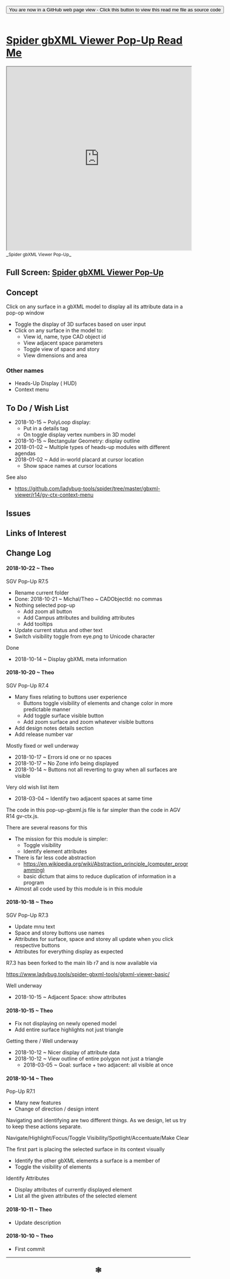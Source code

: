 
<span style=display:none; >[You are now in a GitHub source code view - click this link to view Read Me file as a web page]( https://www.ladybug.tools/spider-gbxml-tools/#cookbook/spider-gbxml-viewer-pop-up/README.md "View file as a web page." ) </span>

<div><input type=button class = 'btn btn-secondary btn-sm' onclick="window.location.href='https://github.com/ladybug-tools/spider-gbxml-tools/blob/master/cookbook/spider-gbxml-viewer-pop-up/README.md'";
value='You are now in a GitHub web page view - Click this button to view this read me file as source code' ></div>

<br>

# [Spider gbXML Viewer Pop-Up Read Me]( #cookbook/spider-gbxml-viewer-pop-up/README.md )


<iframe src=https://www.ladybug.tools/spider-gbxml-tools/cookbook/spider-gbxml-viewer-pop-up/index.html width=100% height=500px >Iframes are not viewable in GitHub source code views</iframe>
_<small>Spider gbXML Viewer Pop-Up</small>_

## Full Screen: [Spider gbXML Viewer Pop-Up]( https://www.ladybug.tools/spider-gbxml-tools/cookbook/spider-gbxml-viewer-pop-up/r7/spider-gbxml-viewer-pop-up.html )



## Concept

Click on any surface in a gbXML model to display all its attribute data in a pop-op window

* Toggle the display of 3D surfaces based on user input
* Click on any surface in the model to:
	* View id, name, type CAD object id
	* View adjacent space parameters
	* Toggle view of space and story
	* View dimensions and area

### Other names

* Heads-Up Display ( HUD)
* Context menu


## To Do / Wish List

* 2018-10-15 ~ PolyLoop display:
	* Put in a details tag
	* On toggle display vertex numbers in 3D model
* 2018-10-15 ~ Rectangular Geometry: display outline
* 2018-01-02 ~ Multiple types of heads-up modules with different agendas
* 2018-01-02 ~ Add in-world placard at cursor location
	* Show space names at cursor locations

See also

* https://github.com/ladybug-tools/spider/tree/master/gbxml-viewer/r14/gv-ctx-context-menu



## Issues





## Links of Interest



## Change Log

#### 2018-10-22 ~ Theo

SGV Pop-Up R7.5
* Rename current folder
* Done: 2018-10-21 ~ Michal/Theo ~ CADObjectId: no commas
* Nothing selected pop-up
	* Add zoom all button
	* Add Campus attributes and building attributes
	* Add tooltips
* Update current status and other text
* Switch visibility toggle from eye.png to Unicode character

Done
* 2018-10-14 ~ Display gbXML meta information


#### 2018-10-20 ~ Theo

SGV Pop-Up R7.4
* Many fixes relating to buttons user experience
	* Buttons toggle visibility of elements and change color in more predictable manner
	* Add toggle surface visible button
	* Add zoom surface and zoom whatever visible buttons
* Add design notes details section
* Add release number var

Mostly fixed or well underway

* 2018-10-17 ~ Errors id one or no spaces
* 2018-10-17 ~ No Zone info being displayed
* 2018-10-14 ~ Buttons not all reverting to gray when all surfaces are visible

Very old wish list item
* 2018-03-04 ~ Identify two adjacent spaces at same time


The code in this pop-up-gbxml.js file is far simpler than the code in AGV R14 gv-ctx.js.

There are several reasons for this
* The mission for this module is simpler:
	* Toggle visibility
	* Identify element attributes
* There is far less code abstraction
	* https://en.wikipedia.org/wiki/Abstraction_principle_(computer_programming)
	* basic dictum that aims to reduce duplication of information in a program
* Almost all code used by this module is in this module



#### 2018-10-18 ~ Theo

SGV Pop-Up R7.3
* Update mnu text
* Space and storey buttons use names
* Attributes for surface, space and storey all update when you click respective buttons
* Attributes for everything display as expected

R7.3 has been forked to the main lib r7 and is now available via

https://www.ladybug.tools/spider-gbxml-tools/gbxml-viewer-basic/


Well underway
* 2018-10-15 ~ Adjacent Space: show attributes


#### 2018-10-15 ~ Theo

* Fix not displaying on newly opened model
* Add entire surface highlights not just triangle

Getting there / Well underway

* 2018-10-12 ~ Nicer display of attribute data
* 2018-10-12 ~ View outline of entire polygon not just a triangle
	* 2018-03-05 ~ Goal: surface + two adjacent: all visible at once

#### 2018-10-14 ~ Theo

Pop-Up R7.1
* Many new features
* Change of direction / design intent


Navigating and identifying are two different things. As we design, let us try to keep these actions separate.

Navigate/Highlight/Focus/Toggle Visibility/Spotlight/Accentuate/Make Clear

The first part is placing the selected surface in its context visually
* Identify the other gbXML elements a surface is a member of
* Toggle the visibility of elements

Identify Attributes
* Display attributes of currently displayed element
* List all the given attributes of the selected element

#### 2018-10-11 ~ Theo

* Update description

#### 2018-10-10 ~ Theo

* First commit


***

### <center title="Howdy! My web is better than yours. ;-)" ><a href=javascript:window.scrollTo(0,0); style="text-decoration:none !important;" > &#x1f578; </a></center>



